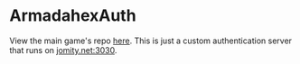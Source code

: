 # ArmadahexAuth

View the main game's repo [here](https://github.com/J0m1ty/Armadahex). This is just a custom authentication server that runs on [jomity.net:3030](https://jomity.net).
